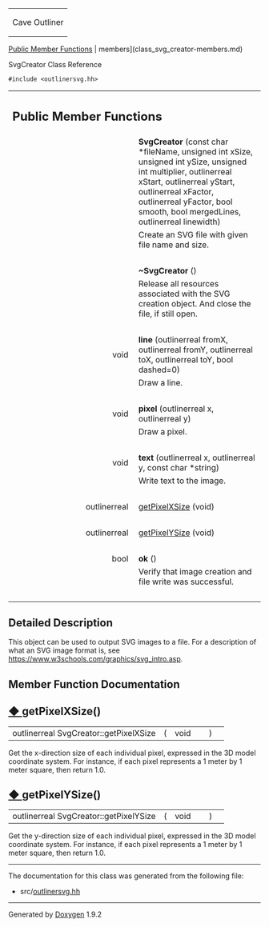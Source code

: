 <table data-cellspacing="0" data-cellpadding="0">
<colgroup>
<col style="width: 100%" />
</colgroup>
<tbody>
<tr class="odd" style="height: 56px;">
<td id="projectalign" style="padding-left: 0.5em"><div id="projectname">
Cave Outliner
</div></td>
</tr>
</tbody>
</table>

[Public Member Functions](#pub-methods) | 
members](class_svg_creator-members.md)

SvgCreator Class Reference

`#include <outlinersvg.hh>`

<table class="memberdecls">
<colgroup>
<col style="width: 50%" />
<col style="width: 50%" />
</colgroup>
<tbody>
<tr class="odd heading">
<td colspan="2"><h2 id="public-member-functions" class="groupheader"><span id="pub-methods"></span> Public Member Functions</h2></td>
</tr>
<tr class="even memitem:a73ce0fd293a4cfb52e9b5c2fe7ae1c9a">
<td style="text-align: right;" class="memItemLeft" data-valign="top"><span id="a73ce0fd293a4cfb52e9b5c2fe7ae1c9a"></span>  </td>
<td class="memItemRight" data-valign="bottom"><strong>SvgCreator</strong> (const char *fileName, unsigned int xSize, unsigned int ySize, unsigned int multiplier, outlinerreal xStart, outlinerreal yStart, outlinerreal xFactor, outlinerreal yFactor, bool smooth, bool mergedLines, outlinerreal linewidth)</td>
</tr>
<tr class="odd memdesc:a73ce0fd293a4cfb52e9b5c2fe7ae1c9a">
<td class="mdescLeft"> </td>
<td class="mdescRight">Create an SVG file with given file name and size.<br />
</td>
</tr>
<tr class="even separator:a73ce0fd293a4cfb52e9b5c2fe7ae1c9a">
<td colspan="2" class="memSeparator"> </td>
</tr>
<tr class="odd memitem:a5287bc3ef08517a8dda80238cdbb2079">
<td style="text-align: right;" class="memItemLeft" data-valign="top"><span id="a5287bc3ef08517a8dda80238cdbb2079"></span>  </td>
<td class="memItemRight" data-valign="bottom"><strong>~SvgCreator</strong> ()</td>
</tr>
<tr class="even memdesc:a5287bc3ef08517a8dda80238cdbb2079">
<td class="mdescLeft"> </td>
<td class="mdescRight">Release all resources associated with the SVG creation object. And close the file, if still open.<br />
</td>
</tr>
<tr class="odd separator:a5287bc3ef08517a8dda80238cdbb2079">
<td colspan="2" class="memSeparator"> </td>
</tr>
<tr class="even memitem:ae3491ce32bc9594ea3b170a4c8325ed3">
<td style="text-align: right;" class="memItemLeft" data-valign="top"><span id="ae3491ce32bc9594ea3b170a4c8325ed3"></span> void </td>
<td class="memItemRight" data-valign="bottom"><strong>line</strong> (outlinerreal fromX, outlinerreal fromY, outlinerreal toX, outlinerreal toY, bool dashed=0)</td>
</tr>
<tr class="odd memdesc:ae3491ce32bc9594ea3b170a4c8325ed3">
<td class="mdescLeft"> </td>
<td class="mdescRight">Draw a line.<br />
</td>
</tr>
<tr class="even separator:ae3491ce32bc9594ea3b170a4c8325ed3">
<td colspan="2" class="memSeparator"> </td>
</tr>
<tr class="odd memitem:ad58b8ea3bb3de693b6bfd3e97a6fd3ba">
<td style="text-align: right;" class="memItemLeft" data-valign="top"><span id="ad58b8ea3bb3de693b6bfd3e97a6fd3ba"></span> void </td>
<td class="memItemRight" data-valign="bottom"><strong>pixel</strong> (outlinerreal x, outlinerreal y)</td>
</tr>
<tr class="even memdesc:ad58b8ea3bb3de693b6bfd3e97a6fd3ba">
<td class="mdescLeft"> </td>
<td class="mdescRight">Draw a pixel.<br />
</td>
</tr>
<tr class="odd separator:ad58b8ea3bb3de693b6bfd3e97a6fd3ba">
<td colspan="2" class="memSeparator"> </td>
</tr>
<tr class="even memitem:ae6d7398ad209735b829a3d3b6580f3eb">
<td style="text-align: right;" class="memItemLeft" data-valign="top"><span id="ae6d7398ad209735b829a3d3b6580f3eb"></span> void </td>
<td class="memItemRight" data-valign="bottom"><strong>text</strong> (outlinerreal x, outlinerreal y, const char *string)</td>
</tr>
<tr class="odd memdesc:ae6d7398ad209735b829a3d3b6580f3eb">
<td class="mdescLeft"> </td>
<td class="mdescRight">Write text to the image.<br />
</td>
</tr>
<tr class="even separator:ae6d7398ad209735b829a3d3b6580f3eb">
<td colspan="2" class="memSeparator"> </td>
</tr>
<tr class="odd memitem:a7f0841b5c58a366f842ad4c62feafe44">
<td style="text-align: right;" class="memItemLeft" data-valign="top">outlinerreal </td>
<td class="memItemRight" data-valign="bottom"><a href="https://github.com/jariarkko/cave-outliner/blob/master/doc/class_svg_creator.md#a7f0841b5c58a366f842ad4c62feafe44" class="el">getPixelXSize</a> (void)</td>
</tr>
<tr class="even separator:a7f0841b5c58a366f842ad4c62feafe44">
<td colspan="2" class="memSeparator"> </td>
</tr>
<tr class="odd memitem:a36c891f38cea26cb371dfa183d9724c1">
<td style="text-align: right;" class="memItemLeft" data-valign="top">outlinerreal </td>
<td class="memItemRight" data-valign="bottom"><a href="https://github.com/jariarkko/cave-outliner/blob/master/doc/class_svg_creator.md#a36c891f38cea26cb371dfa183d9724c1" class="el">getPixelYSize</a> (void)</td>
</tr>
<tr class="even separator:a36c891f38cea26cb371dfa183d9724c1">
<td colspan="2" class="memSeparator"> </td>
</tr>
<tr class="odd memitem:a41d4849c73c8a2b794c0e67035c2efe3">
<td style="text-align: right;" class="memItemLeft" data-valign="top"><span id="a41d4849c73c8a2b794c0e67035c2efe3"></span> bool </td>
<td class="memItemRight" data-valign="bottom"><strong>ok</strong> ()</td>
</tr>
<tr class="even memdesc:a41d4849c73c8a2b794c0e67035c2efe3">
<td class="mdescLeft"> </td>
<td class="mdescRight">Verify that image creation and file write was successful.<br />
</td>
</tr>
<tr class="odd separator:a41d4849c73c8a2b794c0e67035c2efe3">
<td colspan="2" class="memSeparator"> </td>
</tr>
</tbody>
</table>

<span id="details"></span>

## Detailed Description

This object can be used to output SVG images to a file. For a
description of what an SVG image format is, see
<https://www.w3schools.com/graphics/svg_intro.asp>.

## Member Function Documentation

<span id="a7f0841b5c58a366f842ad4c62feafe44"></span>

## <span class="permalink">[◆ ](#a7f0841b5c58a366f842ad4c62feafe44)</span>getPixelXSize()

<table class="memname">
<tbody>
<tr class="odd">
<td class="memname">outlinerreal SvgCreator::getPixelXSize</td>
<td>(</td>
<td class="paramtype">void </td>
<td class="paramname"></td>
<td>)</td>
<td></td>
</tr>
</tbody>
</table>

Get the x-direction size of each individual pixel, expressed in the 3D
model coordinate system. For instance, if each pixel represents a 1
meter by 1 meter square, then return 1.0.

<span id="a36c891f38cea26cb371dfa183d9724c1"></span>

## <span class="permalink">[◆ ](#a36c891f38cea26cb371dfa183d9724c1)</span>getPixelYSize()

<table class="memname">
<tbody>
<tr class="odd">
<td class="memname">outlinerreal SvgCreator::getPixelYSize</td>
<td>(</td>
<td class="paramtype">void </td>
<td class="paramname"></td>
<td>)</td>
<td></td>
</tr>
</tbody>
</table>

Get the y-direction size of each individual pixel, expressed in the 3D
model coordinate system. For instance, if each pixel represents a 1
meter by 1 meter square, then return 1.0.

------------------------------------------------------------------------

The documentation for this class was generated from the following file:

-   src/<a href="outlinersvg_8hh_source.md" class="el">outlinersvg.hh</a>

------------------------------------------------------------------------

<span class="small">Generated
by [Doxygen](https://www.doxygen.org/index.md)
1.9.2</span>

